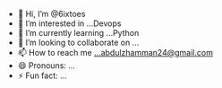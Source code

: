 - 👋 Hi, I’m @6ixtoes
- 👀 I’m interested in ...Devops
- 🌱 I’m currently learning ...Python
- 💞️ I’m looking to collaborate on ...
- 📫 How to reach me ...abdulzhamman24@gmail.com
- 😄 Pronouns: ...
- ⚡ Fun fact: ...

<!---
6ixtoes/6ixtoes is a ✨ special ✨ repository because its `README.md` (this file) appears on your GitHub profile.
You can click the Preview link to take a look at your changes.
--->
